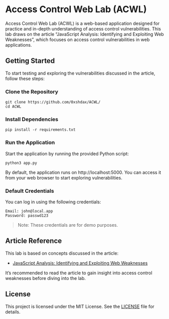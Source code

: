 # Access Control Web Lab (ACWL)
Access Control Web Lab (ACWL) is a web-based application designed for practice and in-depth understanding of access control vulnerabilities. This lab draws on the article “JavaScript Analysis: Identifying and Exploiting Web Weaknesses”, which focuses on access control vulnerabilities in web applications.

## Getting Started
To start testing and exploring the vulnerabilities discussed in the article, follow these steps:

### Clone the Repository
```
git clone https://github.com/0xshdax/ACWL/
cd ACWL
```

### Install Dependencies
```
pip install -r requirements.txt
```

### Run the Application
Start the application by running the provided Python script:

```
python3 app.py
```

By default, the application runs on http://localhost:5000. You can access it from your web browser to start exploring vulnerabilities.
### Default Credentials
You can log in using the following credentials:
```
Email: john@local.app
Password: passwd123 
```
> Note: These credentials are for demo purposes.

## Article Reference
This lab is based on concepts discussed in the article:

- [JavaScript Analysis: Identifying and Exploiting Web Weaknesses](https://medium.com/)

It’s recommended to read the article to gain insight into access control weaknesses before diving into the lab.

## License
This project is licensed under the MIT License. See the [LICENSE](https://docs.github.com/en/github/writing-on-github) file for details.
